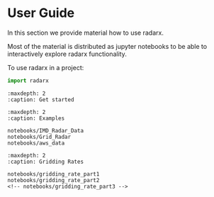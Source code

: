 # User Guide

In this section we provide material how to use radarx.

Most of the material is distributed as jupyter notebooks to be able to interactively explore radarx functionality.

To use radarx in a project:

```python
import radarx
```

```{toctree}
:maxdepth: 2
:caption: Get started
```

```{toctree}
:maxdepth: 2
:caption: Examples

notebooks/IMD_Radar_Data
notebooks/Grid_Radar
notebooks/aws_data
```

```{toctree}
:maxdepth: 2
:caption: Gridding Rates

notebooks/gridding_rate_part1
notebooks/gridding_rate_part2
<!-- notebooks/gridding_rate_part3 -->
```
